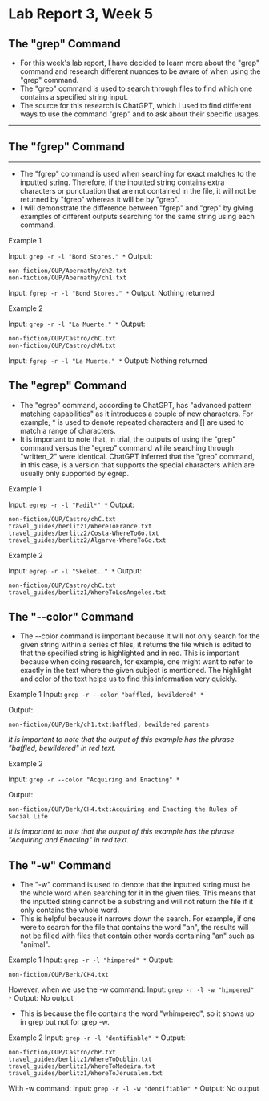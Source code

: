 # Lab Report 3, Week 5

## The "grep" Command
* For this week's lab report, I have decided to learn more about the "grep" command
and research different nuances to be aware of when using the "grep" command.
* The "grep" command is used to search through files to find which one contains a 
specified string input.
* The source for this research is ChatGPT, which I used to find different ways 
to use the command "grep" and to ask about their specific usages. 

------ 

## The "fgrep" Command

------

* The "fgrep" command is used when searching for exact matches to the inputted string.
Therefore, if the inputted string contains extra characters or punctuation that are not
contained in the file, it will not be returned by "fgrep" whereas it will be by "grep".
* I will demonstrate the difference between "fgrep" and "grep" by giving examples of 
different outputs searching for the same string using each command.

Example 1

Input:
` grep -r -l "Bond Stores." * ` 
Output:
```
non-fiction/OUP/Abernathy/ch2.txt
non-fiction/OUP/Abernathy/ch1.txt
```

Input:
` fgrep -r -l "Bond Stores." * `
Output:
Nothing returned

Example 2

Input:
` grep -r -l "La Muerte." * `
Output:
```
non-fiction/OUP/Castro/chC.txt
non-fiction/OUP/Castro/chM.txt
```

Input: 
` fgrep -r -l "La Muerte." * `
Output: Nothing returned

## The "egrep" Command

* The "egrep" command, according to ChatGPT, has "advanced pattern matching capabilities"
as it introduces a couple of new characters. For example, * is used to denote repeated
characters and [] are used to match a range of characters.
* It is important to note that, in trial, the outputs of using the "grep" command versus
the "egrep" command while searching through "written_2" were identical. ChatGPT inferred 
that the "grep" command, in this case, is a version that supports the special characters
which are usually only supported by egrep.

Example 1

Input: 
` egrep -r -l "Padil*" * `
Output: 
```
non-fiction/OUP/Castro/chC.txt
travel_guides/berlitz1/WhereToFrance.txt
travel_guides/berlitz2/Costa-WhereToGo.txt
travel_guides/berlitz2/Algarve-WhereToGo.txt
```

Example 2

Input:
` egrep -r -l "Skelet.." * `
Output:
```
non-fiction/OUP/Castro/chC.txt
travel_guides/berlitz1/WhereToLosAngeles.txt
```

## The "--color" Command

* The --color command is important because it will not only search for the given 
string within a series of files, it returns the file which is edited to that the 
specified string is highlighted and in red. This is important because when doing 
research, for example, one might want to refer to exactly in the text where the 
given subject is mentioned. The highlight and color of the text helps us to find
this information very quickly.

Example 1
Input: 
` grep -r --color "baffled, bewildered" * `

Output:
```
non-fiction/OUP/Berk/ch1.txt:baffled, bewildered parents
```
*It is important to note that the output of this example has the phrase "baffled, 
bewildered" in red text.*

Example 2

Input: 
` grep -r --color "Acquiring and Enacting" * `

Output: 
```
non-fiction/OUP/Berk/CH4.txt:Acquiring and Enacting the Rules of Social Life
```
*It is important to note that the output of this example has the phrase "Acquiring and 
Enacting" in red text.*

## The "-w" Command

* The "-w" command is used to denote that the inputted string must be the whole 
word when searching for it in the given files. This means that the inputted string
cannot be a substring and will not return the file if it only contains the whole word.
* This is helpful because it narrows down the search. For example, if one were to search
for the file that contains the word "an", the results will not be filled with files
that contain other words containing "an" such as "animal".

Example 1
Input:
` grep -r -l "himpered" * `
Output: 
```
non-fiction/OUP/Berk/CH4.txt
```

However, when we use the -w command:
Input:
` grep -r -l -w "himpered" * `
Output:
No output

* This is because the file contains the word "whimpered", so it shows up in grep 
but not for grep -w.

Example 2
Input:
` grep -r -l "dentifiable" * `
Output: 
```
non-fiction/OUP/Castro/chP.txt
travel_guides/berlitz1/WhereToDublin.txt
travel_guides/berlitz1/WhereToMadeira.txt
travel_guides/berlitz1/WhereToJerusalem.txt
```

With -w command:
Input:
` grep -r -l -w "dentifiable" * `
Output:
No output

